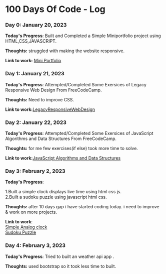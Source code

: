 # 100 Days Of Code - Log

### Day 0: January 20, 2023 


**Today's Progress**: Built and Completed a Simple Miniportfolio project using HTML,CSS,JAVASCRIPT.

**Thoughts:** struggled with making the website responsive.

**Link to work:** [Mini Portfolio](https://anirudh3770.github.io/Simple-Mini-portfolio/)


### Day 1: January 21, 2023 

**Today's Progress**: Attempted/Completed Some Exersices of Legacy Responsive Web Design From FreeCodeCamp.

**Thoughts:** Need to improve CSS.

**Link to work:**[LegacyResponsiveWebDesign](https://www.freecodecamp.org/learn/responsive-web-design)


### Day 2: January 22, 2023 

**Today's Progress**: Attempted/Completed Some Exersices of JavaScript Algorithms and Data Structures From FreeCodeCamp.

**Thoughts:** for me few exercises(if else) took more time to solve.

**Link to work:**[JavaScript Algorithms and Data Structures](https://www.freecodecamp.org/learn/javascript-algorithms-and-data-structures)

### Day 3: February 2, 2023 

**Today's Progress**: 

1.Built a simple clock displays live time using html css js.<br>2.Built a sudoku puzzle using javascript html css.

**Thoughts:**  after 10 days gap i have started coding today. i need to improve & work on more projects.

**Link to work**:<br>
[Simple Analog clock](https://anirudh3770.github.io/simple-Clock/) <br>
[Sudoku Puzzle](https://anirudh3770.github.io/sudoku-Game/)

### Day 4: February 3, 2023 

**Today's Progress**: Tried to built an weather api app .

**Thoughts:** used bootstrap so it took less time to built.

